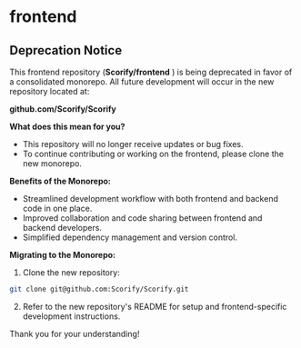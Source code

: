 # frontend

## Deprecation Notice

This frontend repository (**Scorify/frontend** ) is being deprecated in favor of a consolidated monorepo. All future development will occur in the new repository located at:

**github.com/Scorify/Scorify**

**What does this mean for you?**

- This repository will no longer receive updates or bug fixes.
- To continue contributing or working on the frontend, please clone the new monorepo.

**Benefits of the Monorepo:**

- Streamlined development workflow with both frontend and backend code in one place.
- Improved collaboration and code sharing between frontend and backend developers.
- Simplified dependency management and version control.

**Migrating to the Monorepo:**

1. Clone the new repository:

```bash
git clone git@github.com:Scorify/Scorify.git
```

2. Refer to the new repository's README for setup and frontend-specific development instructions.

Thank you for your understanding!
